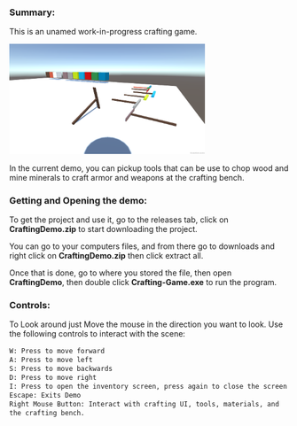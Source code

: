 ### Summary:

This is an unamed work-in-progress crafting game.

<img src="DemoLevel.png"  width=70% height=70%>

In the current demo, you can pickup tools that can be use to chop wood and mine minerals to craft armor and weapons at the crafting bench.

### Getting and Opening the demo:

To get the project and use it, go to the releases tab, click on __CraftingDemo.zip__ to start downloading the project.

You can go to your computers files, and from there go to downloads and right click on __CraftingDemo.zip__ then click extract all.

Once that is done, go to where you stored the file, then open __CraftingDemo__, then double click __Crafting-Game.exe__ to run the program.

### Controls:

To Look around just Move the mouse in the direction you want to look.
Use the following controls to interact with the scene:

    W: Press to move forward
    A: Press to move left
    S: Press to move backwards
    D: Press to move right
    I: Press to open the inventory screen, press again to close the screen
    Escape: Exits Demo
    Right Mouse Button: Interact with crafting UI, tools, materials, and the crafting bench.
